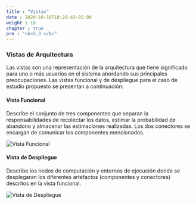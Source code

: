 ```yaml
---
title : "Vistas"
date : 2020-10-10T18:28:43-05:00
weight : 18
chapter : true
pre : "<b>2.3 </b>"
---
```



### Vistas de Arquitectura
Las vistas son una representación de la arquitectura que tiene significado para uno o más usuarios en el sistema abordando sus principales preocupaciones. 
Las vistas funcional y de despliegue para el caso de estudio propuesto se presentan a continuación:



#### Vista Funcional
Describe el conjunto de tres componentes que separan la responsabilidades de recolectar los datos, estimar la probabilidad de abandono y almacenar las estimaciones realizadas. Los dos conectores se encargan de comunicar los componentes mencionados.

![Vista Funcional](/images/fv-view.png?width=660px)

#### Vista de Despliegue

Describe los nodos de computación y entornos de ejecución donde se desplegaran los diferentes artefactos (componentes y conectores) descritos en la vista funcional.

![Vista de Despliegue](/images/dv-view.png?width=500px)